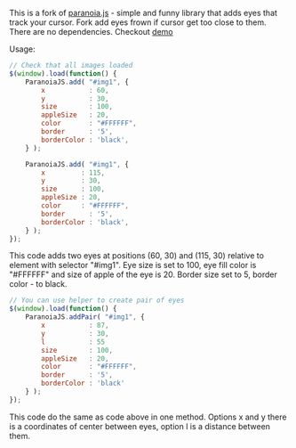 This is a fork of [paranoia.js](https://krustnic.github.io/paranoia.js) - simple and funny library that adds eyes that track your cursor. Fork add eyes frown if cursor get too close to them. There are no dependencies. Checkout [demo](https://zlob.github.io/frown.js)

Usage:

```javascript
// Check that all images loaded
$(window).load(function() {
    ParanoiaJS.add( "#img1", {
        x           : 60,
        y           : 30,   
        size        : 100,
        appleSize   : 20,
        color       : "#FFFFFF",
        border      : '5',
        borderColor : 'black',
    } );        

    ParanoiaJS.add( "#img1", {
        x         : 115,
        y         : 30,
        size      : 100,
        appleSize : 20,
        color     : "#FFFFFF",
        border      : '5',
        borderColor : 'black',
    } ); 
});

```

This code adds two eyes at positions (60, 30) and (115, 30) relative to element with selector "#img1". Eye size is set to 100, eye fill color is "#FFFFFF" and size of apple of the eye is 20. Border size set to 5, border color - to black.

```javascript
// You can use helper to create pair of eyes
$(window).load(function() {
    ParanoiaJS.addPair( "#img1", {
        x           : 87,
        y           : 30,
        l           : 55
        size        : 100,
        appleSize   : 20,
        color       : "#FFFFFF",
        border      : '5',
        borderColor : 'black'
    } );        
});

```

This code do the same as code above in one method. Options x and y there is a coordinates of center between eyes, option l is a distance between them.

